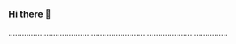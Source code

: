 ### Hi there 👋

..................................................................................................